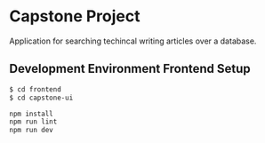 # Capstone Project
 Application for searching techincal writing articles over a database. 


 ## Development Environment Frontend Setup

 ```bash
$ cd frontend
$ cd capstone-ui

npm install
npm run lint
npm run dev

 ```
